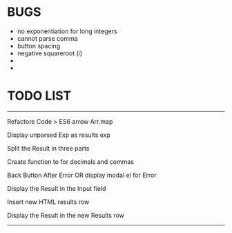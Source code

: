 # BUGS

- no exponentiation for long integers
- cannot parse comma
- button spacing
- negative squareroot (i)
- 
- 

# TODO LIST
---

Refactore Code > ES6 arrow Arr.map 

<!-- Import mathjs -->

<!-- Identify Design Pattern -->

<!-- Add Button Values -->

<!-- Add Event Handler - Input -->

<!-- Display Values on Click -->

<!-- Save Expression to Data Structure -->

<!-- Add Event Handler - Operators -->

<!-- Apple Regex Substring Replacer -->

<!-- Apply Regex Validation to the Expression -->

<!-- Pass Validated Results to math.js eval() -->

<!-- Calculate The Expression -->

<!-- Save Result in Data Structure -->

<!-- Rewrite Parser -->

<!-- Capture Syntax Error -->

<!-- Display Result to input field -->

<!-- Concatenate new input to input field if result = true -->

<!-- Concatenate Syntax Error to Current Input -->

<!-- If Error, delete the whole line of Error -->

Display unparsed Exp as results exp

Split the Result in three parts

Create function to for decimals and commas

Back Button After Error OR display modal el for Error

Display the Result in the Input field

Insert new HTML results row

Display the Result in the new Results row



---



